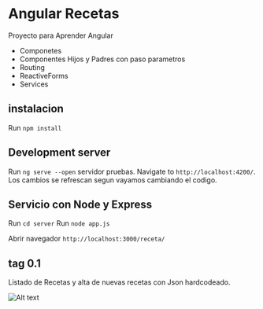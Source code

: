 # Angular Recetas

Proyecto para Aprender Angular

* Componetes
* Componentes Hijos y Padres con paso parametros
* Routing
* ReactiveForms
* Services

## instalacion
Run `npm install`

## Development server

Run `ng serve --open` servidor pruebas.
Navigate to `http://localhost:4200/`.
Los cambios se refrescan segun vayamos cambiando el codigo.

## Servicio  con Node y Express

Run `cd server`
Run `node app.js`

 Abrir navegador `http://localhost:3000/receta/`


## tag 0.1
Listado de Recetas y alta de nuevas recetas con Json hardcodeado.

![Alt text](https://github.com/anderuraga/angular-recetas/blob/master/screenshoot1.png)

